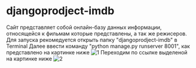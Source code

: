 # djangoprodject-imdb
Сайт представляет собой онлайн-базу данных информации, относящейся к фильмам которые представлены, а так же режисеров.
Для запуска рекомедуется открыть папку "djangoprodject-imdb" в Terminal
Далее ввести команду "python manage.py runserver 8001", как представлено на картинке ниже
![1](https://user-images.githubusercontent.com/93647754/140064738-dec287e1-4419-4aba-9011-9764368788f1.png)
Переходим по ссылке выделеной на картинке ниже
![2](https://user-images.githubusercontent.com/93647754/140064754-60e384a7-e194-434b-86eb-d3c967fab4d1.png)
